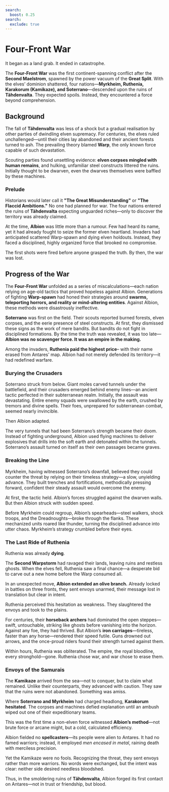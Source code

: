 ```yaml
---
search:
  boost: 0.25
search:
  exclude: true
---
```


# Four-Front War  

It began as a land grab. It ended in catastrophe.  

The **Four-Front War** was the first continent-spanning conflict after the **Second Maelstrom**, spawned by the power vacuum of the **Great Split**. With the elves’ dominion shattered, four nations—**Myrkheim, Ruthenia, Karakorum (Kamikaze), and Soterrano**—descended upon the ruins of **Tähdenvalta**. They expected spoils. Instead, they encountered a force beyond comprehension.

## Background  

The fall of **Tähdenvalta** was less of a shock but a gradual realisation by other parties of dwindling elven supremacy. For centuries, the elves ruled unchallenged—until their cities lay abandoned and their ancient forests turned to ash. The prevailing theory blamed **Warp**, the only known force capable of such devastation.  

Scouting parties found unsettling evidence: **elven corpses mingled with human remains**, and hulking, unfamiliar steel constructs littered the ruins. Initially thought to be dwarven, even the dwarves themselves were baffled by these machines.

### Prelude  

Historians would later call it **"The Great Misunderstanding"** or **"The Flaccid Ambitions."** No one had planned for war. The four nations entered the ruins of **Tähdenvalta** expecting unguarded riches—only to discover the territory was already claimed.  

At the time, **Albion** was little more than a rumour. Few had heard its name, yet it had already fought to seize the former elven heartland. Invaders had anticipated scattered Warp-spawn and dying elven holdouts. Instead, they faced a disciplined, highly organized force that brooked no compromise.

The first shots were fired before anyone grasped the truth. By then, the war was lost.

## Progress of the War  

The **Four-Front War** unfolded as a series of miscalculations—each nation relying on age-old tactics that proved hopeless against Albion. Generations of fighting **Warp-spawn** had honed their strategies around **swarms, teleporting horrors, and reality or mind-altering entities**. Against Albion, these methods were disastrously ineffective.

**Soterrano** was first on the field. Their scouts reported burned forests, elven corpses, and the eerie presence of steel constructs. At first, they dismissed these signs as the work of mere bandits. But bandits do not fight in disciplined formations. By the time the truth was revealed, it was too late—**Albion was no scavenger force. It was an empire in the making.**

Among the invaders, **Ruthenia paid the highest price**– with their name erased from Antares' map. Albion had not merely defended its territory—it had redefined warfare.

### Burying the Crusaders  

Soterrano struck from below. Giant moles carved tunnels under the battlefield, and their crusaders emerged behind enemy lines—an ancient tactic perfected in their subterranean realm. Initially, the assault was devastating. Entire enemy squads were swallowed by the earth, crushed by tremors and divine spells. Their foes, unprepared for subterranean combat, seemed nearly invincible.

Then Albion adapted.  

The very tunnels that had been Soterrano’s strength became their doom. Instead of fighting underground, Albion used flying machines to deliver explosives that drills into the soft earth and detonated within the tunnels. Soterrano’s assault turned on itself as their own passages became graves.

### Breaking the Line  

Myrkheim, having witnessed Soterrano’s downfall, believed they could counter the threat by relying on their timeless strategy—a slow, unyielding advance. They built trenches and fortifications, methodically pressing forward, confident their steady assault would overcome the enemy.

At first, the tactic held. Albion’s forces struggled against the dwarven walls. But then Albion struck with sudden speed.  

Before Myrkheim could regroup, Albion’s spearheads—steel walkers, shock troops, and the Dreadnoughts—broke through the flanks. These mechanized units roared like thunder, turning the disciplined advance into utter chaos. Myrkheim’s strategy crumbled before their eyes.

### The Last Ride of Ruthenia  

Ruthenia was already **dying**.  

The **Second Warpstorm** had ravaged their lands, leaving ruins and restless ghosts. When the elves fell, Ruthenia saw a final chance—a desperate bid to carve out a new home before the Warp consumed all.  

In an unexpected move, **Albion extended an olive branch.** Already locked in battles on three fronts, they sent envoys unarmed, their message lost in translation but clear in intent.  

Ruthenia perceived this hesitation as weakness. They slaughtered the envoys and took to the plains.  

For centuries, their **horseback archers** had dominated the open steppes—swift, untouchable, striking like ghosts before vanishing into the horizon. Against any foe, they had thrived. But Albion’s **iron carriages**—tireless, faster than any horse—rendered their speed futile. Guns drowned out arrows, and the once-proud riders found their strength turned against them.  

Within hours, Ruthenia was obliterated. The empire, the royal bloodline, every stronghold—gone. Ruthenia chose war, and war chose to erase them.

### Envoys of the Samurais

The **Kamikaze** arrived from the sea—not to conquer, but to claim what remained. Unlike their counterparts, they advanced with caution. They saw that the ruins were not abandoned. Something was amiss.  

Where **Soterrano and Myrkheim** had charged headlong, **Karakorum hesitated**. The corpses and machines defied explanation until an ambush wiped out one of their expeditionary teams.  

This was the first time a non-elven force witnessed **Albion’s method**—not brute force or arcane might, but a cold, calculated efficiency.  

Albion fielded no **spellcasters**—its people were alien to Antares. It had no famed warriors; instead, it employed *men encased in metal*, raining death with merciless precision.

Yet the Kamikaze were no fools. Recognizing the threat, they sent envoys rather than more warriors. No words were exchanged, but the intent was clear: neither side desired needless bloodshed.

Thus, in the smoldering ruins of **Tähdenvalta**, Albion forged its first contact on Antares—not in trust or friendship, but blood.
